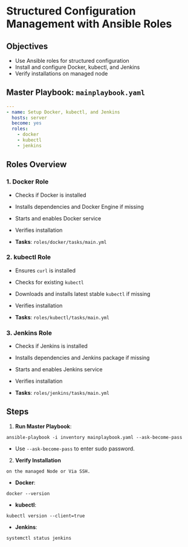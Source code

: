 
# Structured Configuration Management with Ansible Roles

## Objectives

- Use Ansible roles for structured configuration
- Install and configure Docker, kubectl, and Jenkins
- Verify installations on managed node

## Master Playbook: `mainplaybook.yaml`

```yaml
---
- name: Setup Docker, kubectl, and Jenkins
  hosts: server
  become: yes
  roles:
    - docker
    - kubectl
    - jenkins

```

## Roles Overview

### 1. Docker Role

- Checks if Docker is installed

- Installs dependencies and Docker Engine if missing

- Starts and enables Docker service

- Verifies installation

- **Tasks**: `roles/docker/tasks/main.yml`

### 2. kubectl Role

- Ensures `curl` is installed

- Checks for existing `kubectl`

- Downloads and installs latest stable `kubectl` if missing

- Verifies installation

- **Tasks**: `roles/kubectl/tasks/main.yml`

### 3. Jenkins Role

- Checks if Jenkins is installed

- Installs dependencies and Jenkins package if missing

- Starts and enables Jenkins service

- Verifies installation

- **Tasks**: `roles/jenkins/tasks/main.yml`

## Steps

1. **Run Master Playbook**:

`ansible-playbook -i inventory mainplaybook.yaml --ask-become-pass`

- Use `--ask-become-pass` to enter sudo password.
2. **Verify Installation**
    
`on the managed Node or Via SSH.`

- **Docker**:

`docker --version`

- **kubectl**:

`kubectl version --client=true`

- **Jenkins**:

`systemctl status jenkins`

